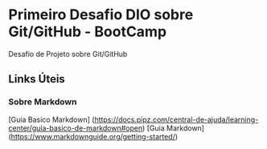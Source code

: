 # Primeiro Desafio DIO sobre Git/GitHub - BootCamp
Desafio de Projeto sobre Git/GitHub

## Links Úteis

### Sobre Markdown
[Guia Basico Markdown] (https://docs.pipz.com/central-de-ajuda/learning-center/guia-basico-de-markdown#open)
[Guia Markdown] (https://www.markdownguide.org/getting-started/)
